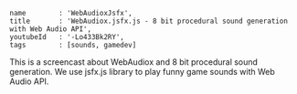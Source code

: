 ```
name		: 'WebAudioxJsfx',
title		: 'WebAudiox.jsfx.js - 8 bit procedural sound generation with Web Audio API',
youtubeId	: '-Lo433Bk2RY',
tags		: [sounds, gamedev]
```

This is a screencast about WebAudiox and 8 bit procedural sound generation.
We use jsfx.js library to play funny game sounds with Web Audio API.
